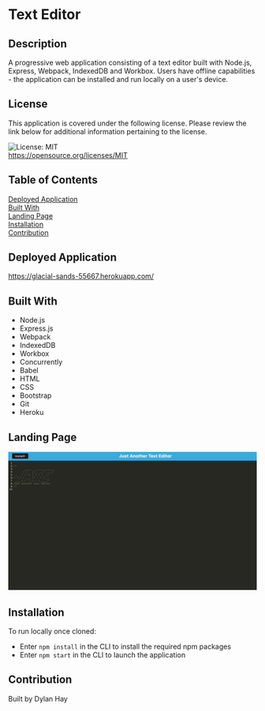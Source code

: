 # Text Editor

## Description
A progressive web application consisting of a text editor built with Node.js, Express, Webpack, IndexedDB and Workbox. Users have offline capabilities - the application can be installed and run locally on a user's device.

## License  
This application is covered under the following license. Please review the link below for additional information pertaining to the license.
    
![License: MIT](https://img.shields.io/badge/License-MIT-yellow.svg)  
https://opensource.org/licenses/MIT

## Table of Contents
[Deployed Application](#deployed-application)  
[Built With](#built-with)  
[Landing Page](#landing-page)  
[Installation](#installation)  
[Contribution](#contribution) 

## Deployed Application
https://glacial-sands-55667.herokuapp.com/

## Built With
* Node.js
* Express.js
* Webpack
* IndexedDB
* Workbox
* Concurrently
* Babel
* HTML
* CSS
* Bootstrap
* Git
* Heroku

## Landing Page
![Screenshot](./assets/images/jate-land.png "Landing Page")

## Installation  
To run locally once cloned:
* Enter `npm install` in the CLI to install the required npm packages
* Enter `npm start` in the CLI to launch the application

## Contribution
Built by Dylan Hay